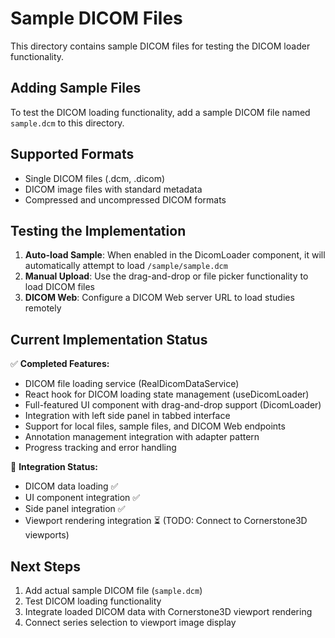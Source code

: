 # Sample DICOM Files

This directory contains sample DICOM files for testing the DICOM loader functionality.

## Adding Sample Files

To test the DICOM loading functionality, add a sample DICOM file named `sample.dcm` to this directory.

## Supported Formats

- Single DICOM files (.dcm, .dicom)
- DICOM image files with standard metadata
- Compressed and uncompressed DICOM formats

## Testing the Implementation

1. **Auto-load Sample**: When enabled in the DicomLoader component, it will automatically attempt to load `/sample/sample.dcm`
2. **Manual Upload**: Use the drag-and-drop or file picker functionality to load DICOM files
3. **DICOM Web**: Configure a DICOM Web server URL to load studies remotely

## Current Implementation Status

✅ **Completed Features:**
- DICOM file loading service (RealDicomDataService)
- React hook for DICOM loading state management (useDicomLoader)
- Full-featured UI component with drag-and-drop support (DicomLoader)
- Integration with left side panel in tabbed interface
- Support for local files, sample files, and DICOM Web endpoints
- Annotation management integration with adapter pattern
- Progress tracking and error handling

🔄 **Integration Status:**
- DICOM data loading ✅
- UI component integration ✅
- Side panel integration ✅
- Viewport rendering integration ⏳ (TODO: Connect to Cornerstone3D viewports)

## Next Steps

1. Add actual sample DICOM file (`sample.dcm`)
2. Test DICOM loading functionality
3. Integrate loaded DICOM data with Cornerstone3D viewport rendering
4. Connect series selection to viewport image display